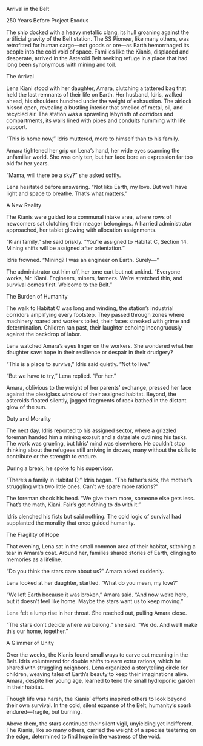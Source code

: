 Arrival in the Belt

250 Years Before Project Exodus

The ship docked with a heavy metallic clang, its hull groaning against the artificial gravity of the Belt station. The SS Pioneer, like many others, was retrofitted for human cargo—not goods or ore—as Earth hemorrhaged its people into the cold void of space. Families like the Kianis, displaced and desperate, arrived in the Asteroid Belt seeking refuge in a place that had long been synonymous with mining and toil.

The Arrival

Lena Kiani stood with her daughter, Amara, clutching a tattered bag that held the last remnants of their life on Earth. Her husband, Idris, walked ahead, his shoulders hunched under the weight of exhaustion. The airlock hissed open, revealing a bustling interior that smelled of metal, oil, and recycled air. The station was a sprawling labyrinth of corridors and compartments, its walls lined with pipes and conduits humming with life support.

“This is home now,” Idris muttered, more to himself than to his family.

Amara tightened her grip on Lena’s hand, her wide eyes scanning the unfamiliar world. She was only ten, but her face bore an expression far too old for her years.

“Mama, will there be a sky?” she asked softly.

Lena hesitated before answering. “Not like Earth, my love. But we’ll have light and space to breathe. That’s what matters.”

A New Reality

The Kianis were guided to a communal intake area, where rows of newcomers sat clutching their meager belongings. A harried administrator approached, her tablet glowing with allocation assignments.

“Kiani family,” she said briskly. “You’re assigned to Habitat C, Section 14. Mining shifts will be assigned after orientation.”

Idris frowned. “Mining? I was an engineer on Earth. Surely—”

The administrator cut him off, her tone curt but not unkind. “Everyone works, Mr. Kiani. Engineers, miners, farmers. We’re stretched thin, and survival comes first. Welcome to the Belt.”

The Burden of Humanity

The walk to Habitat C was long and winding, the station’s industrial corridors amplifying every footstep. They passed through zones where machinery roared and workers toiled, their faces streaked with grime and determination. Children ran past, their laughter echoing incongruously against the backdrop of labor.

Lena watched Amara’s eyes linger on the workers. She wondered what her daughter saw: hope in their resilience or despair in their drudgery?

“This is a place to survive,” Idris said quietly. “Not to live.”

“But we have to try,” Lena replied. “For her.”

Amara, oblivious to the weight of her parents’ exchange, pressed her face against the plexiglass window of their assigned habitat. Beyond, the asteroids floated silently, jagged fragments of rock bathed in the distant glow of the sun.

Duty and Morality

The next day, Idris reported to his assigned sector, where a grizzled foreman handed him a mining exosuit and a dataslate outlining his tasks. The work was grueling, but Idris’ mind was elsewhere. He couldn’t stop thinking about the refugees still arriving in droves, many without the skills to contribute or the strength to endure.

During a break, he spoke to his supervisor.

“There’s a family in Habitat D,” Idris began. “The father’s sick, the mother’s struggling with two little ones. Can’t we spare more rations?”

The foreman shook his head. “We give them more, someone else gets less. That’s the math, Kiani. Fair’s got nothing to do with it.”

Idris clenched his fists but said nothing. The cold logic of survival had supplanted the morality that once guided humanity.

The Fragility of Hope

That evening, Lena sat in the small common area of their habitat, stitching a tear in Amara’s coat. Around her, families shared stories of Earth, clinging to memories as a lifeline.

“Do you think the stars care about us?” Amara asked suddenly.

Lena looked at her daughter, startled. “What do you mean, my love?”

“We left Earth because it was broken,” Amara said. “And now we’re here, but it doesn’t feel like home. Maybe the stars want us to keep moving.”

Lena felt a lump rise in her throat. She reached out, pulling Amara close.

“The stars don’t decide where we belong,” she said. “We do. And we’ll make this our home, together.”

A Glimmer of Unity

Over the weeks, the Kianis found small ways to carve out meaning in the Belt. Idris volunteered for double shifts to earn extra rations, which he shared with struggling neighbors. Lena organized a storytelling circle for children, weaving tales of Earth’s beauty to keep their imaginations alive. Amara, despite her young age, learned to tend the small hydroponic garden in their habitat.

Though life was harsh, the Kianis’ efforts inspired others to look beyond their own survival. In the cold, silent expanse of the Belt, humanity’s spark endured—fragile, but burning.

Above them, the stars continued their silent vigil, unyielding yet indifferent. The Kianis, like so many others, carried the weight of a species teetering on the edge, determined to find hope in the vastness of the void.
